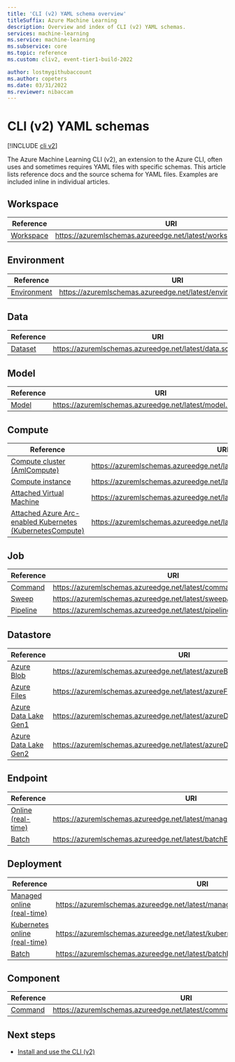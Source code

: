 ```yaml
---
title: 'CLI (v2) YAML schema overview'
titleSuffix: Azure Machine Learning
description: Overview and index of CLI (v2) YAML schemas.
services: machine-learning
ms.service: machine-learning
ms.subservice: core
ms.topic: reference
ms.custom: cliv2, event-tier1-build-2022

author: lostmygithubaccount
ms.author: copeters
ms.date: 03/31/2022
ms.reviewer: nibaccam
---
```


# CLI (v2) YAML schemas

[!INCLUDE [cli v2](../../includes/machine-learning-cli-v2.md)]

The Azure Machine Learning CLI (v2), an extension to the Azure CLI, often uses and sometimes requires YAML files with specific schemas. This article lists reference docs and the source schema for YAML files. Examples are included inline in individual articles.



## Workspace

| Reference | URI |
| - | - |
| [Workspace](reference-yaml-workspace.md) | https://azuremlschemas.azureedge.net/latest/workspace.schema.json |

## Environment

| Reference | URI |
| - | - |
| [Environment](reference-yaml-environment.md) | https://azuremlschemas.azureedge.net/latest/environment.schema.json |

## Data

| Reference | URI |
| - | - |
| [Dataset](reference-yaml-data.md) | https://azuremlschemas.azureedge.net/latest/data.schema.json |

## Model

| Reference | URI |
| - | - |
| [Model](reference-yaml-model.md) | https://azuremlschemas.azureedge.net/latest/model.schema.json |

## Compute

| Reference | URI |
| - | - |
| [Compute cluster (AmlCompute)](reference-yaml-compute-aml.md) | https://azuremlschemas.azureedge.net/latest/amlCompute.schema.json |
| [Compute instance](reference-yaml-compute-instance.md) | https://azuremlschemas.azureedge.net/latest/computeInstance.schema.json |
| [Attached Virtual Machine](reference-yaml-compute-vm.md) | https://azuremlschemas.azureedge.net/latest/vmCompute.schema.json |
| [Attached Azure Arc-enabled Kubernetes (KubernetesCompute)](reference-yaml-compute-kubernetes.md) | https://azuremlschemas.azureedge.net/latest/kubernetesCompute.schema.json |

## Job

| Reference | URI |
| - | - |
| [Command](reference-yaml-job-command.md) | https://azuremlschemas.azureedge.net/latest/commandJob.schema.json |
| [Sweep](reference-yaml-job-sweep.md) | https://azuremlschemas.azureedge.net/latest/sweepJob.schema.json |
| [Pipeline](reference-yaml-job-pipeline.md) | https://azuremlschemas.azureedge.net/latest/pipelineJob.schema.json |

## Datastore

| Reference | URI |
| - | - |
| [Azure Blob](reference-yaml-datastore-blob.md) | https://azuremlschemas.azureedge.net/latest/azureBlob.schema.json |
| [Azure Files](reference-yaml-datastore-files.md) | https://azuremlschemas.azureedge.net/latest/azureFile.schema.json |
| [Azure Data Lake Gen1](reference-yaml-datastore-data-lake-gen1.md) | https://azuremlschemas.azureedge.net/latest/azureDataLakeGen1.schema.json |
| [Azure Data Lake Gen2](reference-yaml-datastore-data-lake-gen2.md) | https://azuremlschemas.azureedge.net/latest/azureDataLakeGen2.schema.json |

## Endpoint

| Reference | URI |
| - | - |
| [Online (real-time)](reference-yaml-endpoint-online.md) | https://azuremlschemas.azureedge.net/latest/managedOnlineEndpoint.schema.json |
| [Batch](reference-yaml-endpoint-batch.md) | https://azuremlschemas.azureedge.net/latest/batchEndpoint.schema.json |

## Deployment

| Reference | URI |
| - | - |
| [Managed online (real-time)](reference-yaml-deployment-managed-online.md) | https://azuremlschemas.azureedge.net/latest/managedOnlineDeployment.schema.json |
| [Kubernetes online (real-time)](reference-yaml-deployment-kubernetes-online.md) | https://azuremlschemas.azureedge.net/latest/kubernetesOnlineDeployment.schema.json |
| [Batch](reference-yaml-deployment-batch.md) | https://azuremlschemas.azureedge.net/latest/batchDeployment.schema.json |

## Component

| Reference | URI |
| - | - |
| [Command](reference-yaml-component-command.md) | https://azuremlschemas.azureedge.net/latest/commandComponent.schema.json |

## Next steps

- [Install and use the CLI (v2)](how-to-configure-cli.md)
